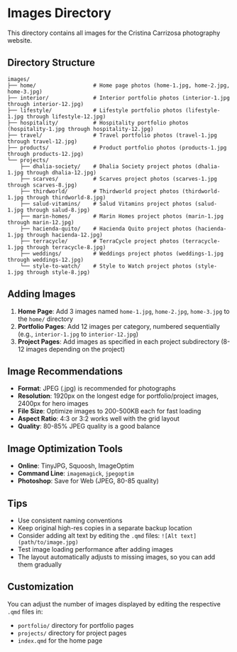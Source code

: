 # Images Directory

This directory contains all images for the Cristina Carrizosa photography website.

## Directory Structure

```
images/
├── home/                  # Home page photos (home-1.jpg, home-2.jpg, home-3.jpg)
├── interior/              # Interior portfolio photos (interior-1.jpg through interior-12.jpg)
├── lifestyle/             # Lifestyle portfolio photos (lifestyle-1.jpg through lifestyle-12.jpg)
├── hospitality/           # Hospitality portfolio photos (hospitality-1.jpg through hospitality-12.jpg)
├── travel/                # Travel portfolio photos (travel-1.jpg through travel-12.jpg)
├── products/              # Product portfolio photos (products-1.jpg through products-12.jpg)
└── projects/
    ├── dhalia-society/    # Dhalia Society project photos (dhalia-1.jpg through dhalia-12.jpg)
    ├── scarves/           # Scarves project photos (scarves-1.jpg through scarves-8.jpg)
    ├── thirdworld/        # Thirdworld project photos (thirdworld-1.jpg through thirdworld-8.jpg)
    ├── salud-vitamins/    # Salud Vitamins project photos (salud-1.jpg through salud-8.jpg)
    ├── marin-homes/       # Marin Homes project photos (marin-1.jpg through marin-12.jpg)
    ├── hacienda-quito/    # Hacienda Quito project photos (hacienda-1.jpg through hacienda-12.jpg)
    ├── terracycle/        # TerraCycle project photos (terracycle-1.jpg through terracycle-8.jpg)
    ├── weddings/          # Weddings project photos (weddings-1.jpg through weddings-12.jpg)
    └── style-to-watch/    # Style to Watch project photos (style-1.jpg through style-8.jpg)
```

## Adding Images

1. **Home Page**: Add 3 images named `home-1.jpg`, `home-2.jpg`, `home-3.jpg` to the `home/` directory
2. **Portfolio Pages**: Add 12 images per category, numbered sequentially (e.g., `interior-1.jpg` to `interior-12.jpg`)
3. **Project Pages**: Add images as specified in each project subdirectory (8-12 images depending on the project)

## Image Recommendations

- **Format**: JPEG (.jpg) is recommended for photographs
- **Resolution**: 1920px on the longest edge for portfolio/project images, 2400px for hero images
- **File Size**: Optimize images to 200-500KB each for fast loading
- **Aspect Ratio**: 4:3 or 3:2 works well with the grid layout
- **Quality**: 80-85% JPEG quality is a good balance

## Image Optimization Tools

- **Online**: TinyJPG, Squoosh, ImageOptim
- **Command Line**: `imagemagick`, `jpegoptim`
- **Photoshop**: Save for Web (JPEG, 80-85 quality)

## Tips

- Use consistent naming conventions
- Keep original high-res copies in a separate backup location
- Consider adding alt text by editing the `.qmd` files: `![Alt text](path/to/image.jpg)`
- Test image loading performance after adding images
- The layout automatically adjusts to missing images, so you can add them gradually

## Customization

You can adjust the number of images displayed by editing the respective `.qmd` files in:
- `portfolio/` directory for portfolio pages
- `projects/` directory for project pages
- `index.qmd` for the home page

